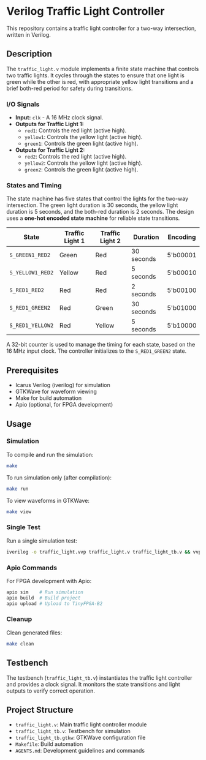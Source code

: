 # Verilog Traffic Light Controller

This repository contains a traffic light controller for a two-way intersection, written in Verilog.

## Description

The `traffic_light.v` module implements a finite state machine that controls two traffic lights. It cycles through the states to ensure that one light is green while the other is red, with appropriate yellow light transitions and a brief both-red period for safety during transitions.

### I/O Signals

*   **Input:** `clk` - A 16 MHz clock signal.
*   **Outputs for Traffic Light 1:**
    *   `red1`: Controls the red light (active high).
    *   `yellow1`: Controls the yellow light (active high).
    *   `green1`: Controls the green light (active high).
*   **Outputs for Traffic Light 2:**
    *   `red2`: Controls the red light (active high).
    *   `yellow2`: Controls the yellow light (active high).
    *   `green2`: Controls the green light (active high).

### States and Timing

The state machine has five states that control the lights for the two-way intersection. The green light duration is 30 seconds, the yellow light duration is 5 seconds, and the both-red duration is 2 seconds. The design uses a **one-hot encoded state machine** for reliable state transitions.

| State            | Traffic Light 1 | Traffic Light 2 | Duration   | Encoding    |
|------------------|-----------------|-----------------|------------|-------------|
| `S_GREEN1_RED2`  | Green           | Red             | 30 seconds | 5'b00001    |
| `S_YELLOW1_RED2` | Yellow          | Red             | 5 seconds  | 5'b00010    |
| `S_RED1_RED2`    | Red             | Red             | 2 seconds  | 5'b00100    |
| `S_RED1_GREEN2`  | Red             | Green           | 30 seconds | 5'b01000    |
| `S_RED1_YELLOW2` | Red             | Yellow          | 5 seconds  | 5'b10000    |

A 32-bit counter is used to manage the timing for each state, based on the 16 MHz input clock. The controller initializes to the `S_RED1_GREEN2` state.

## Prerequisites

- Icarus Verilog (iverilog) for simulation
- GTKWave for waveform viewing
- Make for build automation
- Apio (optional, for FPGA development)

## Usage

### Simulation

To compile and run the simulation:
```bash
make
```

To run simulation only (after compilation):
```bash
make run
```

To view waveforms in GTKWave:
```bash
make view
```

### Single Test

Run a single simulation test:
```bash
iverilog -o traffic_light.vvp traffic_light.v traffic_light_tb.v && vvp traffic_light.vvp
```

### Apio Commands

For FPGA development with Apio:
```bash
apio sim    # Run simulation
apio build  # Build project
apio upload # Upload to TinyFPGA-B2
```

### Cleanup

Clean generated files:
```bash
make clean
```

## Testbench

The testbench (`traffic_light_tb.v`) instantiates the traffic light controller and provides a clock signal. It monitors the state transitions and light outputs to verify correct operation.

## Project Structure

- `traffic_light.v`: Main traffic light controller module
- `traffic_light_tb.v`: Testbench for simulation
- `traffic_light_tb.gtkw`: GTKWave configuration file
- `Makefile`: Build automation
- `AGENTS.md`: Development guidelines and commands